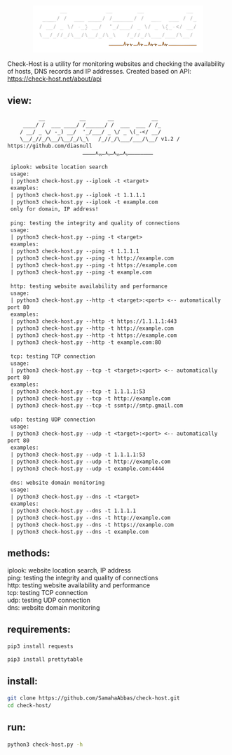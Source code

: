 <p align="center">
	<img src="/assests/check-host.png">
</p>

Check-Host is a utility for monitoring websites and checking the availability of hosts, DNS records and IP addresses. Created based on API: https://check-host.net/about/api

## view:
```
          __           __       __            __ 
     ____/ /  ___ ____/ /______/ /  ___  ___ / /_
    / __/ _ \/ -_) __/  '_/___/ _ \/ _ \(_-</ __/
    \__/_//_/\__/\__/_/\_\   /_//_/\___/___/\__/ v1.2 / https://github.com/diasnull                                  
                        ــــــــﮩ٨ـﮩﮩ٨ـﮩ٨ـﮩﮩ٨ــــ
                        
 iplook: website location search
 usage:
 | python3 check-host.py --iplook -t <target>
 examples:
 | python3 check-host.py --iplook -t 1.1.1.1
 | python3 check-host.py --iplook -t example.com
 only for domain, IP address!

 ping: testing the integrity and quality of connections
 usage:
 | python3 check-host.py --ping -t <target>
 examples:
 | python3 check-host.py --ping -t 1.1.1.1
 | python3 check-host.py --ping -t http://example.com
 | python3 check-host.py --ping -t https://example.com
 | python3 check-host.py --ping -t example.com

 http: testing website availability and performance
 usage:
 | python3 check-host.py --http -t <target>:<port> <-- automatically port 80
 examples:
 | python3 check-host.py --http -t https://1.1.1.1:443
 | python3 check-host.py --http -t http://example.com
 | python3 check-host.py --http -t https://example.com
 | python3 check-host.py --http -t example.com:80

 tcp: testing TCP connection
 usage:
 | python3 check-host.py --tcp -t <target>:<port> <-- automatically port 80
 examples:
 | python3 check-host.py --tcp -t 1.1.1.1:53
 | python3 check-host.py --tcp -t http://example.com
 | python3 check-host.py --tcp -t ssmtp://smtp.gmail.com

 udp: testing UDP connection
 usage:
 | python3 check-host.py --udp -t <target>:<port> <-- automatically port 80
 examples:
 | python3 check-host.py --udp -t 1.1.1.1:53
 | python3 check-host.py --udp -t http://example.com
 | python3 check-host.py --udp -t example.com:4444

 dns: website domain monitoring
 usage:
 | python3 check-host.py --dns -t <target>
 examples:
 | python3 check-host.py --dns -t 1.1.1.1
 | python3 check-host.py --dns -t http://example.com
 | python3 check-host.py --dns -t https://example.com
 | python3 check-host.py --dns -t example.com
```

## methods:
iplook: website location search, IP address<br>
ping: testing the integrity and quality of connections<br>
http: testing website availability and performance<br>
tcp: testing TCP connection<br>
udp: testing UDP connection<br>
dns: website domain monitoring<br>

## requirements:
```
pip3 install requests
```
```
pip3 install prettytable
```

## install:
``` bash
git clone https://github.com/SamahaAbbas/check-host.git
cd check-host/
```

## run:
``` bash
python3 check-host.py -h
```


